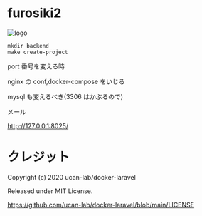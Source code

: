 # furosiki2
![logo](https://user-images.githubusercontent.com/63891531/150684901-a0ce5d7c-dcc9-4bf1-a2b3-85c245a6a418.png)
```
mkdir backend
make create-project
```

port 番号を変える時

nginx の conf,docker-compose をいじる

mysql も変えるべき(3306 はかぶるので)

メール

http://127.0.0.1:8025/

# クレジット

Copyright (c) 2020 ucan-lab/docker-laravel

Released under MIT License.

https://github.com/ucan-lab/docker-laravel/blob/main/LICENSE

